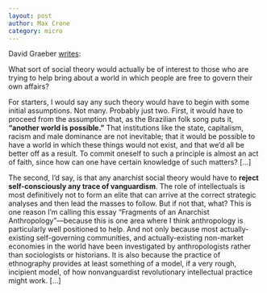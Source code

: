 ```yaml
---
layout: post
author: Max Crone
category: micro
---
```


David Graeber [writes](https://theanarchistlibrary.org/library/david-graeber-fragments-of-an-anarchist-anthropology):

What sort of social theory would actually be of interest to those who are trying to help bring about a world in which people are free to govern their own affairs?

For starters, I would say any such theory would have to begin with some initial assumptions.
Not many.
Probably just two.
First, it would have to proceed from the assumption that, as the Brazilian folk song puts it, **“another world is possible.”**
That institutions like the state, capitalism, racism and male dominance are not inevitable; that it would be possible to have a world in which these things would not exist, and that we’d all be better off as a result.
To commit oneself to such a principle is almost an act of faith, since how can one have certain knowledge of such matters?
[...]

The second, I’d say, is that any anarchist social theory would have to **reject self-consciously any trace of vanguardism**.
The role of intellectuals is most definitively not to form an elite that can arrive at the correct strategic analyses and then lead the masses to follow.
But if not that, what?
This is one reason I’m calling this essay “Fragments of an Anarchist Anthropology”—because this is one area where I think anthropology is particularly well positioned to help.
And not only because most actually-existing self-governing communities, and actually-existing non-market economies in the world have been investigated by anthropologists rather than sociologists or historians.
It is also because the practice of ethnography provides at least something of a model, if a very rough, incipient model, of how nonvanguardist revolutionary intellectual practice might work.
[...]
